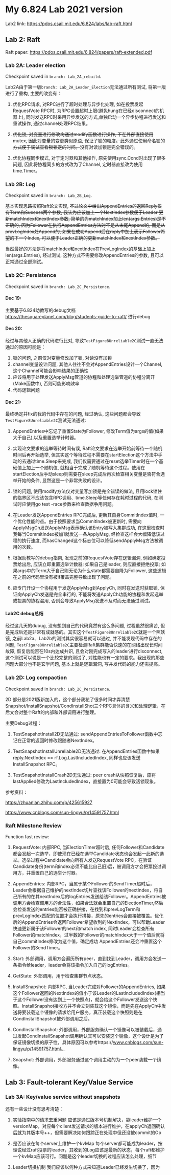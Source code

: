 # My 6.824 Lab 2021 version
Lab2 link: https://pdos.csail.mit.edu/6.824/labs/lab-raft.html

## Lab 2: Raft
Raft paper: https://pdos.csail.mit.edu/6.824/papers/raft-extended.pdf

### Lab 2A: Leader election
Checkpoint saved in `branch: Lab_2A_rebuild`.

Lab2A由于第一版`branch: Lab_2A_Leader_Election`无法通过所有测试, 将第一版进行了重构, 主要的改变有：

1. 优化RPC请求, 对RPC进行了超时处理与异步化处理, 如在投票发起RequestVote RPC时, 为RPC设置超时上限(避免hung在已经disconnect的机器上), 同时发送RPC时采用异步发送的方式,单独启动一个异步协程进行发送和重试操作, 通过channel处理RPC结果。
   
2. ~~优化锁, 对变量进行修改均通过modify函数进行操作, 不在外部直接使用mutex, 因此对变量的变更类似原语, 保证了锁的粒度。此外通过使用命名锁的方式便于调试查看锁锁定的时间。~~没有对读加锁是完全错误的。

3. 优化协程同步模式, 对于定时器和其他操作, 原先使用sync.Cond时出现了很多问题, 因此将协程同步的方式改为了Channel, 定时器直接改为使用time.Timer。

### Lab 2B: Log
Checkpoint saved in `branch: Lab_2B_Log`.

基本实现思路按照Raft论文实现, ~~不过论文中给出AppendEntries的返回Reply仅有Term和Success两个参数, 我认为应该加上一个NextIndex参数便于Leader
更新matchIndex和nextIndex参数, 简单的为matchIndex加上len(args.Entries)是不正确的, 因为Follower在执行AppendEntries方法时不是从末尾Append的, 而是从
prevLogIndex处Append的, 如果在成功Append后在reply中加上表示Follower希望的下一个Index, 可以便于Leader正确的更新matchIndex和nextIndex参数。~~

当然最好的方法是将matchIndex和nextIndex在PrevLogIndex的基础上加上len(args.Entries), 经过测试, 这种方式不需要修改AppendEntries的参数, 且可以正常通过全部测试。

### Lab 2C: Persistence
Checkpoint saved in `branch: Lab_2C_Persistence`.

#### Dec 19:
主要基于6.824助教写的debug文档 https://thesquareplanet.com/blog/students-guide-to-raft/ 进行debug

#### Dec 20:
经过与其他人正确的代码进行比对, 导致`TestFigure8Unreliable2C`测试一直无法通过的原因可能是：
1. 锁的问题, 之前仅对变量修改加了锁, 对读没有加锁
2. channel变量设计问题, 其他人往往不会对AppendEntries设计一个Channel, 这个Channel可能会影响结果的正确性
3. 应该将用于处理发送ApplyMsg管道的协程和处理选举管道的协程分离开(Make函数中), 否则可能影响效率
4. 代码逻辑问题

#### Dec 21:
最终确定并fix的我的代码中存在的问题, 经过确认, 这些问题都会导致`TestFigure8Unreliable2C`测试无法通过:

1. AppendEntries中忘记了重置State为Follower, 修改Term值为args的值(如果大于自己),以及重置选举计时器。

2. 实现论文要求的选举等待时间有误, Raft论文要求在选举开始前等待一个随机时间后再开始选举, 但其实这个等待过程不需要在startElection这个方法中手动的去通过time.Sleep来完成, 我们仅需要通过在reset选举Timer时在一个基础值上加上一个随机值, 就相当于完成了随机等待这个过程。使用在startElection后手动sleep则需要在sleep完成后再次检查相关变量是否符合选举开始的条件, 显然这是一个非常失败的设计。

3. 锁的问题, 使用modify方法仅对变量写加锁是完全错误的做法, 且用lock锁住的临界区不应该包含RPC调用、time.Sleep等任何存在耗时过程的代码, 在测试时应使用go test -race参数来检查数据争用问题。

4. 在Leader发送AppendEntries RPC完成后, 更新其自身CommitIndex值时, 一个优化性能的点。由于按照要求当CommitIndex被更新时, 需要向ApplyMsgCh发送ApplyMsg表示确认该Entry被写入集群成功, 在这里检查时我每当CommitIndex被加1就发送一条ApplyMsg, 经检查这样会大幅降低该过程的执行速度, 而hasChanged这个标志位可以降低sendApplyMsg方法被调用的次数。

5. 根据助教写的debug指南, 发现之前的RequestVote存在逻辑漏洞, 例如确定投票给出后, 应该立即重置选举计数器; 如果自己是leader, 则应直接拒绝投票; 如果args中的Term大于自己则无论为什么state都需要自降为Follower, 这些逻辑在之前的代码里没有被if覆盖完整导致出现了问题。

6. 应专门开设一个协程用于发送ApplyMsg到ApplyCh, 同时在发送时获取锁, 保证向ApplyCh发送是完全串行的, 不能将发送ApplyCh功能的协程和发起选举或投票的协程混用, 否则会导致ApplyMsg发送不及时而无法通过测试。

#### Lab2C debug总结
经过这几天的dubug, 没有想到自己的代码竟然有这么多问题, 过程虽然很痛苦, 但是完成后还是非常有成就感的。其实这个`TestFigure8Unreliable2C`就是一个照妖镜, 之前Lab2a、Lab2b的测试其实很容易就可以通过, 并不能发现代码中存在的问题, `TestFigure8Unreliable2C`主要检测Raft集群能否快速的在网络出现长时间故障, 恢复后能否在10s内达成共识, 且会对刚完成写入的leader进行disconnect, 这个测试可以说是一个比较完整的测试了, 对性能也有一定的要求。我出现的那些问题大部分也不是玄学问题, 基本上就是逻辑漏洞, 写并发代码的能力还需提高。

### Lab 2D: Log compaction
Checkpoint saved in `branch: Lab_2C_Persistence`.

2D 部分是2021版新加入的，这个部分我花了很多时间才弄清楚Snapshot/InstallSnapshot/CondInstallShot三个RPC具体的含义和处理逻辑，在后文会对整个Raft的内部和外部调用进行整理。

主要Debug过程：

1. TestSnapshotInstall2D无法通过: sendAppendEntriesToFollower函数中忘记在正常的返回时修改跟随者NextIndex。

2. TestSnapshotInstallUnreliable2D无法通过: 在AppendEntries函数中如果reply.NextIndex == rf.Log.LastIncludedIndex, 同样也应该发送InstallSnapshot RPC。

3. TestSnapshotInstallCrash2D无法通过: peer crash从快照恢复后，应将lastApplied修改为LastIncludedIndex，直接置为0可能会导致活锁现象。

参考资料：

https://zhuanlan.zhihu.com/p/425615927

https://www.cnblogs.com/sun-lingyu/p/14591757.html


### Raft Milestone Review

Function fast review:

1. RequestVote: 内部RPC, 当ElectionTimer超时后, 任何Follower和Candidate都会发起一次选举，即使现在已经在选举Candidate状态也会发起一此新的选举。选举过程中Candidate会向所有人发送RequestVote RPC，在验证Candidate身份(term和index必须不能比自己旧)后，被调用方才会把票投过调用方，并重置自己的选举计时器。

2. AppendEntries: 内部RPC，当属于某个Follower的SendTimer超时后，Leader会根据自己维护的nextIndex切片查找该Follower的nextIndex，将自己所有的在其nextIndex后的logEntries发送给该Follower。AppendEntries被调用方会检查调用方的合法性，如果合法就会重置自己的ElectionTimer,然后会检查发送的entries能否被正确拼接，在找到和prevLogTerm和prevLogIndex匹配的位置才会执行拼接，原先的entries会直接被覆盖。优化后的AppendEntries会返回Follower希望收到的NextIndex，可以帮助Leader快速更新属于该Follower的next和match index, 同时Leader会检查所有Follower的matchIndex，过半数的Follower的matchIndex大于一个值后就将自己commitIndex修改为这个值，确定成功
   AppendEntries还会冲重置这个Follower的SendTimer。

3. Start: 外部调用，调用方会遍历所有peer，直到找到Leader，调用方会发送一条指令给leader，leader会将该指令加入自己的logEntries。

4. GetState: 外部调用，用于检查集群节点状态。

5. InstallSnapshot: 内部RPC, 当Leader完成对Follower的AppendEntries, 如果这个Follower返回的NextIndex的值小于该Leader的LastIncludedIndex(相当于这个Follower没有达到上一个快照点)，就会给这个Follower发送这个快照。InstallSnapshot接收方并不会立刻装载这个镜像，而是先在ApplyCh中发送将要装载这个镜像的请求给用户服务，真正装载这个快照则是在CondInstallSnapshot被外部调用之后。

6. CondInstallSnapshot: 外部调用，外部服务确认一个镜像可以被装载后，通过发起CondInstallSnapshot调用确认其可以安装这个镜像，这个设计是为了保证镜像切换的原子性，具体原因可以参考https://www.cnblogs.com/sun-lingyu/p/14591757.html。

7. Snapshot: 外部调用，外部服务通过这个调用主动的为一个peer装载一个镜像。


## Lab 3: Fault-tolerant Key/Value Service

### Lab 3A: Key/value service without snapshots

还有一些设计没有思考清楚：

1. 实验指南中的请求去重问题
应该是通过版本号机制解决，靠leader维护一个versionMap，对应每个client发送请求的版本进行维护，在applyCh返回确认后就为其版本号++，但需要解决如何跟踪正在处理中但还没被commit的Op

2. 是否应该在每个server上维护一个kvMap
每个server都可能成为leader，按理说经过raft投票的leader，其收到的Log应该是最新的状态，每个raft都维护一个kvMap应该可行。问题是这个leader切换的过程应该怎么处理，细节
   
3. Leader切换机制
我们应该以何种方式来知道Leader已经发生切换了，因为
